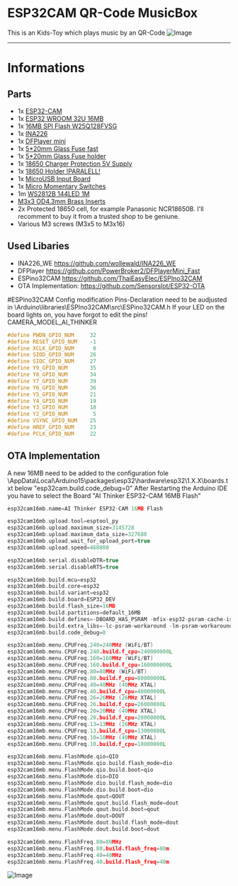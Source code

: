 # ESP32CAM QR-Code MusicBox
This is an Kids-Toy which plays music by an QR-Code
![Image](Images/MusicBox.png)
___
# Informations
## Parts
- 1x [ESP32-CAM](https://www.aliexpress.com/wholesale?SearchText=esp32-cam)
- 1x [ESP32 WROOM 32U 16MB](https://www.aliexpress.com/wholesale?SearchText=esp32+wroom+32u+module+16mb)
- 1x [16MB SPI Flash W25Q128FVSG](https://www.aliexpress.com/wholesale?SearchText=W25Q128FVSG)
- 1x [INA226](https://www.aliexpress.com/wholesale?SearchText=ina226)
- 1x [DFPlayer mini](https://github.com/PowerBroker2/DFPlayerMini_Fast)
- 1x [5*20mm Glass Fuse fast](https://www.aliexpress.com/wholesale?SearchText=fuse+5%2B20+1A+fast)
- 1x [5*20mm Glass Fuse holder](https://www.aliexpress.com/wholesale?SearchText=glass+fuse+cable)
- 1x [18650 Charger Protection 5V Supply](https://www.aliexpress.com/wholesale?SearchText=5V+2A+Charge+Discharge)
- 1x [18650 Holder !PARALELL!](https://www.aliexpress.com/wholesale?SearchText=18650+holder+cable)
- 1x [MicroUSB Input Board](https://www.aliexpress.com/wholesale?SearchText=Micro+USB+To+DIP+Adapter)
- 1x [Micro Momentary Switches](https://www.aliexpress.com/wholesale?SearchText=Micro+Momentary+Kit+180)
- 1m [WS2812B 144LED 1M](https://www.aliexpress.com/wholesale?SearchText=ws2812b+144+led%2Fm)
- [M3x3 OD4.3mm Brass Inserts](https://www.aliexpress.com/wholesale?SearchText=brass+m3x3)
- 2x Protected 18650 cell, for example Panasonic NCR18650B. I'll recomment to buy it from a trusted shop to be geniune.
- Various M3 screws (M3x5 to M3x16)

## Used Libaries
- INA226_WE https://github.com/wollewald/INA226_WE
- DFPlayer https://github.com/PowerBroker2/DFPlayerMini_Fast
- ESPino32CAM https://github.com/ThaiEasyElec/ESPIno32CAM
- OTA Implementation: https://github.com/SensorsIot/ESP32-OTA

#ESPino32CAM Config modification
Pins-Declaration need to be audjusted in \Arduino\libraries\ESPIno32CAM\src\ESPino32CAM.h
If your LED on the board lights on, you have forgot to edit the pins!
CAMERA_MODEL_AI_THINKER
```c++
#define PWDN_GPIO_NUM     32
#define RESET_GPIO_NUM    -1
#define XCLK_GPIO_NUM      0
#define SIOD_GPIO_NUM     26
#define SIOC_GPIO_NUM     27
#define Y9_GPIO_NUM       35
#define Y8_GPIO_NUM       34
#define Y7_GPIO_NUM       39
#define Y6_GPIO_NUM       36
#define Y5_GPIO_NUM       21
#define Y4_GPIO_NUM       19
#define Y3_GPIO_NUM       18
#define Y2_GPIO_NUM        5
#define VSYNC_GPIO_NUM    25
#define HREF_GPIO_NUM     23
#define PCLK_GPIO_NUM     22
```

## OTA Implementation
A new 16MB need to be added to the configuration fole \AppData\Local\Arduino15\packages\esp32\hardware\esp32\1.X.X\boards.txt below "esp32cam.build.code_debug=0"
After Restarting the Arduino IDE you have to select the Board "AI Thinker ESP32-CAM 16MB Flash"
         
```c++
esp32cam16mb.name=AI Thinker ESP32-CAM 16MB Flash

esp32cam16mb.upload.tool=esptool_py
esp32cam16mb.upload.maximum_size=3145728
esp32cam16mb.upload.maximum_data_size=327680
esp32cam16mb.upload.wait_for_upload_port=true
esp32cam16mb.upload.speed=460800

esp32cam16mb.serial.disableDTR=true
esp32cam16mb.serial.disableRTS=true

esp32cam16mb.build.mcu=esp32
esp32cam16mb.build.core=esp32
esp32cam16mb.build.variant=esp32
esp32cam16mb.build.board=ESP32_DEV
esp32cam16mb.build.flash_size=16MB
esp32cam16mb.build.partitions=default_16MB
esp32cam16mb.build.defines=-DBOARD_HAS_PSRAM -mfix-esp32-psram-cache-issue
esp32cam16mb.build.extra_libs=-lc-psram-workaround -lm-psram-workaround
esp32cam16mb.build.code_debug=0

esp32cam16mb.menu.CPUFreq.240=240MHz (WiFi/BT)
esp32cam16mb.menu.CPUFreq.240.build.f_cpu=240000000L
esp32cam16mb.menu.CPUFreq.160=160MHz (WiFi/BT)
esp32cam16mb.menu.CPUFreq.160.build.f_cpu=160000000L
esp32cam16mb.menu.CPUFreq.80=80MHz (WiFi/BT)
esp32cam16mb.menu.CPUFreq.80.build.f_cpu=80000000L
esp32cam16mb.menu.CPUFreq.40=40MHz (40MHz XTAL)
esp32cam16mb.menu.CPUFreq.40.build.f_cpu=40000000L
esp32cam16mb.menu.CPUFreq.26=26MHz (26MHz XTAL)
esp32cam16mb.menu.CPUFreq.26.build.f_cpu=26000000L
esp32cam16mb.menu.CPUFreq.20=20MHz (40MHz XTAL)
esp32cam16mb.menu.CPUFreq.20.build.f_cpu=20000000L
esp32cam16mb.menu.CPUFreq.13=13MHz (26MHz XTAL)
esp32cam16mb.menu.CPUFreq.13.build.f_cpu=13000000L
esp32cam16mb.menu.CPUFreq.10=10MHz (40MHz XTAL)
esp32cam16mb.menu.CPUFreq.10.build.f_cpu=10000000L

esp32cam16mb.menu.FlashMode.qio=QIO
esp32cam16mb.menu.FlashMode.qio.build.flash_mode=dio
esp32cam16mb.menu.FlashMode.qio.build.boot=qio
esp32cam16mb.menu.FlashMode.dio=DIO
esp32cam16mb.menu.FlashMode.dio.build.flash_mode=dio
esp32cam16mb.menu.FlashMode.dio.build.boot=dio
esp32cam16mb.menu.FlashMode.qout=QOUT
esp32cam16mb.menu.FlashMode.qout.build.flash_mode=dout
esp32cam16mb.menu.FlashMode.qout.build.boot=qout
esp32cam16mb.menu.FlashMode.dout=DOUT
esp32cam16mb.menu.FlashMode.dout.build.flash_mode=dout
esp32cam16mb.menu.FlashMode.dout.build.boot=dout

esp32cam16mb.menu.FlashFreq.80=80MHz
esp32cam16mb.menu.FlashFreq.80.build.flash_freq=80m
esp32cam16mb.menu.FlashFreq.40=40MHz
esp32cam16mb.menu.FlashFreq.40.build.flash_freq=40m
```
![Image](https://www.youtube.com/watch?v=mkyp9BGGiDk)
